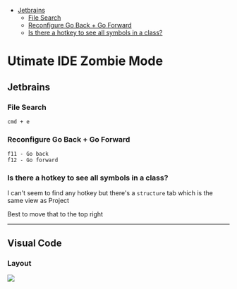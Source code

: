 <!-- vscode-markdown-toc -->
* [Jetbrains](#Jetbrains)
	* [File Search](#FileSearch)
	* [Reconfigure Go Back + Go Forward](#ReconfigureGoBackGoForward)
	* [Is there a hotkey to see all symbols in a class?](#Isthereahotkeytoseeallsymbolsinaclass)

<!-- vscode-markdown-toc-config
	numbering=false
	autoSave=true
	/vscode-markdown-toc-config -->
<!-- /vscode-markdown-toc -->

# Utimate IDE Zombie Mode 

## <a name='Jetbrains'></a>Jetbrains

### <a name='FileSearch'></a>File Search

```
cmd + e
```

### <a name='ReconfigureGoBackGoForward'></a>Reconfigure Go Back + Go Forward

```
f11 - Go back
f12 - Go forward
```

### <a name='Isthereahotkeytoseeallsymbolsinaclass'></a>Is there a hotkey to see all symbols in a class?

I can't seem to find any hotkey but there's a `structure` tab which is the same view as Project

Best to move that to the top right

-----------------------------------------------------------

## Visual Code

### Layout

<img src="https://imgur.com/v97IO0e.png"/>